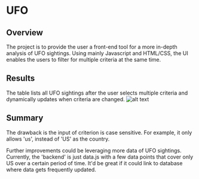 # UFO

## Overview
The project is to provide the user a front-end tool for a more in-depth analysis of UFO sightings. Using mainly Javascript and HTML/CSS, the UI enables the users to filter for multiple criteria at the same time.

## Results
The table lists all UFO sightings after the user selects multiple criteria and dynamically updates when criteria are changed.
![alt text]('./resources/filtering.png')

## Summary
The drawback is the input of criterion is case sensitive. For example, it only allows 'us', instead of 'US' as the country.

Further improvements could be leveraging more data of UFO sightings. Currently, the 'backend' is just data.js with a few data points that cover only US over a certain period of time. It'd be great if it could link to database where data gets frequently updated.
